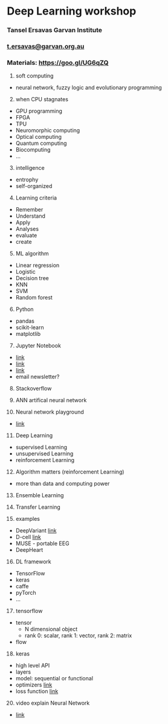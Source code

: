 # Deep Learning workshop
### Tansel Ersavas Garvan Institute
### t.ersavas@garvan.org.au
### Materials: https://goo.gl/UG6qZQ

1. soft computing
  - neural network, fuzzy logic and evolutionary programming
2. when CPU stagnates
  - GPU programming
  - FPGA
  - TPU
  - Neuromorphic computing
  - Optical computing
  - Quantum computing
  - Biocomputing
  - ...

3. intelligence
  -  entrophy
  -  self-organized

4. Learning criteria
  - Remember
  - Understand
  - Apply
  - Analyses
  - evaluate
  - create

5. ML algorithm
  - Linear regression
  - Logistic
  - Decision tree
  - KNN
  - SVM
  - Random forest

6. Python
  - pandas
  - scikit-learn
  - matplotlib

7. Jupyter Notebook
  - [link](https://tinyurl.com/y936ae2n)
  - [link](https://tinyurl.com/ya6jvuob)
  - [link](https://colab.research.google.com)
  - email newsletter?

8. Stackoverflow

9. ANN artifical neural network

10. Neural network playground
  - [link](https://playground.tensorflow.org)

11. Deep Learning
  - supervised Learning
  - unsupervised Learning
  - reinforcement Learning

12. Algorithm matters (reinforcement Learning)
  - more than data and computing power

13. Ensemble Learning

14. Transfer Learning

15. examples
  - DeepVariant [link](https://github.com/rpoplin/deepvariant)
  - D-cell [link](http://d-cell.ucsd.edu/)
  - MUSE - portable EEG
  - DeepHeart

16. DL framework
  - TensorFlow
  - keras
  - caffe
  - pyTorch
  - ...

17. tensorflow
  - tensor
    - N dimensional object
    - rank 0: scalar, rank 1: vector, rank 2: matrix
  - flow

18. keras
  - high level API
  - layers
  - model: sequential or functional
  - optimizers [link](https://keras.io/optimizers/)
  - loss function [link](https://keras.io/losses/)

20. video explain Neural Network
  - [link](https://www.cybercontrols.org/neuralnetworks)
